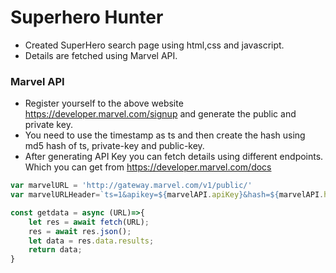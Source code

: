 # Superhero Hunter

* Created SuperHero search page using html,css and javascript.
* Details are fetched using Marvel API.

### Marvel API

* Register yourself to the above website https://developer.marvel.com/signup and generate the public and private key.
* You need to use the timestamp as ts and then create the hash using md5 hash of ts, private-key and public-key. 
* After generating API Key you can fetch details using different endpoints. Which you can get from  https://developer.marvel.com/docs 

```javascript
var marvelURL = 'http://gateway.marvel.com/v1/public/'
var marvelURLHeader=`ts=1&apikey=${marvelAPI.apiKey}&hash=${marvelAPI.hash}`;

const getdata = async (URL)=>{
    let res = await fetch(URL);
    res = await res.json();
    let data = res.data.results;
    return data;
}
```